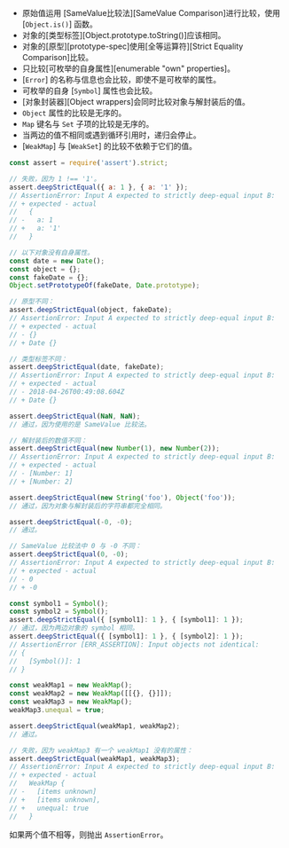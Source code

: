 
* 原始值运用 [SameValue比较法][SameValue Comparison]进行比较，使用 [`Object.is()`] 函数。
* 对象的[类型标签][Object.prototype.toString()]应该相同。
* 对象的[原型][prototype-spec]使用[全等运算符][Strict Equality Comparison]比较。
* 只比较[可枚举的自身属性][enumerable "own" properties]。
* [`Error`] 的名称与信息也会比较，即使不是可枚举的属性。
* 可枚举的自身 [`Symbol`] 属性也会比较。
* [对象封装器][Object wrappers]会同时比较对象与解封装后的值。
* `Object` 属性的比较是无序的。
* `Map` 键名与 `Set` 子项的比较是无序的。
* 当两边的值不相同或遇到循环引用时，递归会停止。
* [`WeakMap`] 与 [`WeakSet`] 的比较不依赖于它们的值。

```js
const assert = require('assert').strict;

// 失败，因为 1 !== '1'。
assert.deepStrictEqual({ a: 1 }, { a: '1' });
// AssertionError: Input A expected to strictly deep-equal input B:
// + expected - actual
//   {
// -   a: 1
// +   a: '1'
//   }

// 以下对象没有自身属性。
const date = new Date();
const object = {};
const fakeDate = {};
Object.setPrototypeOf(fakeDate, Date.prototype);

// 原型不同：
assert.deepStrictEqual(object, fakeDate);
// AssertionError: Input A expected to strictly deep-equal input B:
// + expected - actual
// - {}
// + Date {}

// 类型标签不同：
assert.deepStrictEqual(date, fakeDate);
// AssertionError: Input A expected to strictly deep-equal input B:
// + expected - actual
// - 2018-04-26T00:49:08.604Z
// + Date {}

assert.deepStrictEqual(NaN, NaN);
// 通过，因为使用的是 SameValue 比较法。

// 解封装后的数值不同：
assert.deepStrictEqual(new Number(1), new Number(2));
// AssertionError: Input A expected to strictly deep-equal input B:
// + expected - actual
// - [Number: 1]
// + [Number: 2]

assert.deepStrictEqual(new String('foo'), Object('foo'));
// 通过，因为对象与解封装后的字符串都完全相同。

assert.deepStrictEqual(-0, -0);
// 通过。

// SameValue 比较法中 0 与 -0 不同：
assert.deepStrictEqual(0, -0);
// AssertionError: Input A expected to strictly deep-equal input B:
// + expected - actual
// - 0
// + -0

const symbol1 = Symbol();
const symbol2 = Symbol();
assert.deepStrictEqual({ [symbol1]: 1 }, { [symbol1]: 1 });
// 通过，因为两边对象的 symbol 相同。
assert.deepStrictEqual({ [symbol1]: 1 }, { [symbol2]: 1 });
// AssertionError [ERR_ASSERTION]: Input objects not identical:
// {
//   [Symbol()]: 1
// }

const weakMap1 = new WeakMap();
const weakMap2 = new WeakMap([[{}, {}]]);
const weakMap3 = new WeakMap();
weakMap3.unequal = true;

assert.deepStrictEqual(weakMap1, weakMap2);
// 通过。

// 失败，因为 weakMap3 有一个 weakMap1 没有的属性：
assert.deepStrictEqual(weakMap1, weakMap3);
// AssertionError: Input A expected to strictly deep-equal input B:
// + expected - actual
//   WeakMap {
// -   [items unknown]
// +   [items unknown],
// +   unequal: true
//   }
```

如果两个值不相等，则抛出 `AssertionError`。

